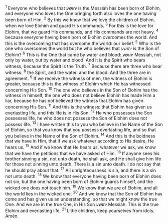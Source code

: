 <sup>1</sup> Everyone who believes that יהושע is the Messiah has been born of Elohim, and everyone who loves the One bringing forth also loves the one having been born of Him.
<sup>2</sup> By this we know that we love the children of Elohim, when we love Elohim and guard His commands.
<sup>3</sup> For this is the love for Elohim, that we guard His commands, and His commands are not heavy,
<sup>4</sup> because everyone having been born of Elohim overcomes the world. And this is the overcoming that has overcome the world: our belief.
<sup>5</sup> Who is the one who overcomes the world but he who believes that יהושע is the Son of Elohim?
<sup>6</sup> This is the One that came by water and blood: יהושע Messiah, not only by water, but by water and blood. And it is the Spirit who bears witness, because the Spirit is the Truth.
<sup>7</sup> Because there are three who bear witness:
<sup>8</sup> the Spirit, and the water, and the blood. And the three are in agreement.
<sup>9</sup> If we receive the witness of men, the witness of Elohim is greater, because this is the witness of Elohim which He has witnessed concerning His Son.
<sup>10</sup> The one who believes in the Son of Elohim has the witness in himself, the one who does not believe Elohim has made Him a liar, because he has not believed the witness that Elohim has given concerning His Son.
<sup>11</sup> And this is the witness: that Elohim has given us everlasting life, and this life is in His Son.
<sup>12</sup> He who possesses the Son possesses life, he who does not possess the Son of Elohim does not possess life.
<sup>13</sup> I have written this to you who believe in the Name of the Son of Elohim, so that you know that you possess everlasting life, and so that you believe in the Name of the Son of Elohim.
<sup>14</sup> And this is the boldness that we have in Him, that if we ask whatever according to His desire, He hears us.
<sup>15</sup> And if we know that He hears us, whatever we ask, we know that we have the petitions that we have asked of Him.
<sup>16</sup> If anyone sees his brother sinning a sin, not unto death, he shall ask, and He shall give him life for those not sinning unto death. There is a sin unto death. I do not say that he should pray about that.
<sup>17</sup> All unrighteousness is sin, and there is a sin not unto death.
<sup>18</sup> We know that everyone having been born of Elohim does not sin, but the one having been born of Elohim guards himself, and the wicked one does not touch him.
<sup>19</sup> We know that we are of Elohim, and all the world lies in the wicked one.
<sup>20</sup> And we know that the Son of Elohim has come and has given us an understanding, so that we might know the true One. And we are in the true One, in His Son יהושע Messiah. This is the true Elohim and everlasting life.
<sup>21</sup> Little children, keep yourselves from idols. Amĕn.
